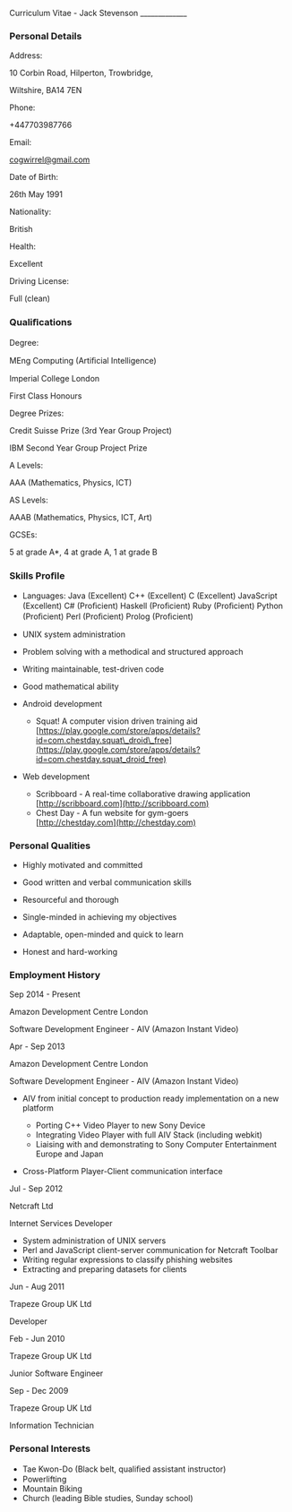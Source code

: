 Curriculum Vitae - Jack Stevenson \_\_\_\_\_\_\_\_\_\_\_\_\_

### Personal Details

Address:

10 Corbin Road, Hilperton, Trowbridge,

Wiltshire, BA14 7EN

Phone:

+447703987766

Email:

cogwirrel@gmail.com

Date of Birth:

26th May 1991

Nationality:

British

Health:

Excellent

Driving License:

Full (clean)

### Qualiﬁcations

Degree:

MEng Computing (Artiﬁcial Intelligence)

Imperial College London

First Class Honours

Degree Prizes:

Credit Suisse Prize (3rd Year Group Project)

IBM Second Year Group Project Prize

A Levels:

AAA (Mathematics, Physics, ICT)

AS Levels:

AAAB (Mathematics, Physics, ICT, Art)

GCSEs:

5 at grade A\*, 4 at grade A, 1 at grade B

### Skills Proﬁle

-   Languages:
    Java
    (Excellent)
    C++
    (Excellent)
    C
    (Excellent)
    JavaScript
    (Excellent)
    C\#
    (Proﬁcient)
    Haskell
    (Proﬁcient)
    Ruby
    (Proﬁcient)
    Python
    (Proﬁcient)
    Perl
    (Proﬁcient)
    Prolog
    (Proﬁcient)

-   UNIX system administration
-   Problem solving with a methodical and structured approach
-   Writing maintainable, test-driven code
-   Good mathematical ability
-   Android development
    -   Squat! A computer vision driven training aid\
        [https://play.google.com/store/apps/details?id=com.chestday.squat\_droid\_free](https://play.google.com/store/apps/details?id=com.chestday.squat_droid_free)

-   Web development
    -   Scribboard - A real-time collaborative drawing application\
        [http://scribboard.com](http://scribboard.com)
    -   Chest Day - A fun website for gym-goers\
        [http://chestday.com](http://chestday.com)

### Personal Qualities

-   Highly motivated and committed
-   Good written and verbal communication skills
-   Resourceful and thorough

-   Single-minded in achieving my objectives
-   Adaptable, open-minded and quick to learn
-   Honest and hard-working

### Employment History

Sep 2014 - Present

Amazon Development Centre London

Software Development Engineer - AIV (Amazon Instant Video)

Apr - Sep 2013

Amazon Development Centre London

Software Development Engineer - AIV (Amazon Instant Video)

-   AIV from initial concept to production ready implementation on a new
    platform
    -   Porting C++ Video Player to new Sony Device
    -   Integrating Video Player with full AIV Stack (including webkit)
    -   Liaising with and demonstrating to Sony Computer Entertainment
        Europe and Japan

-   Cross-Platform Player-Client communication interface

Jul - Sep 2012

Netcraft Ltd

Internet Services Developer

-   System administration of UNIX servers
-   Perl and JavaScript client-server communication for Netcraft Toolbar
-   Writing regular expressions to classify phishing websites
-   Extracting and preparing datasets for clients

Jun - Aug 2011

Trapeze Group UK Ltd

Developer

Feb - Jun 2010

Trapeze Group UK Ltd

Junior Software Engineer

Sep - Dec 2009

Trapeze Group UK Ltd

Information Technician

### Personal Interests

-   Tae Kwon-Do (Black belt, qualiﬁed assistant instructor)
-   Powerlifting
-   Mountain Biking
-   Church (leading Bible studies, Sunday school)

